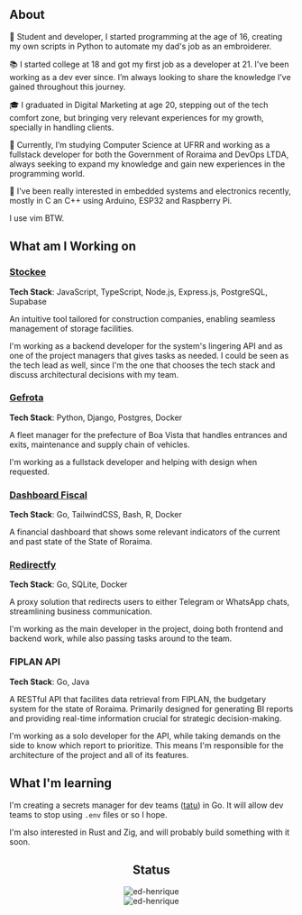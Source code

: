 ## About

🚀 Student and developer, I started programming at the age of 16, creating my own scripts in Python to automate my dad's job as an embroiderer.

📚 I started college at 18 and got my first job as a developer at 21. I've been working as a dev ever since. I’m always looking to share the knowledge I’ve gained throughout this journey.

🎓 I graduated in Digital Marketing at age 20, stepping out of the tech comfort zone, but bringing very relevant experiences for my growth, specially in handling clients.

🧩 Currently, I’m studying Computer Science at UFRR and working as a fullstack developer for both the Government of Roraima and DevOps LTDA, always seeking to expand my knowledge and gain new experiences in the programming world.

🔌 I've been really interested in embedded systems and electronics recently, mostly in C an C++ using Arduino, ESP32 and Raspberry Pi.

I use vim BTW.

## What am I Working on

### [Stockee](https://stockee.vercel.app/login)

**Tech Stack**: JavaScript, TypeScript, Node.js, Express.js, PostgreSQL, Supabase

An intuitive tool tailored for construction companies, enabling seamless management of storage facilities.

I'm working as a backend developer for the system's lingering API and as one of the project managers that gives tasks as needed. I could be seen as the tech lead as well, since I'm the one that chooses the tech stack and discuss architectural decisions with my team.

### [Gefrota](https://github.com/Jabuti-Apps/jabuti)

**Tech Stack**: Python, Django, Postgres, Docker

A fleet manager for the prefecture of Boa Vista that handles entrances and exits, maintenance and supply chain of vehicles.

I'm working as a fullstack developer and helping with design when requested.

### [Dashboard Fiscal](https://dashboard-fiscal.fly.dev)

**Tech Stack**: Go, TailwindCSS, Bash, R, Docker

A financial dashboard that shows some relevant indicators of the current and past state of the State of Roraima.

### [Redirectfy](https://redirectfy.com)

**Tech Stack**: Go, SQLite, Docker

A proxy solution that redirects users to either Telegram or WhatsApp chats, streamlining business communication.

I'm working as the main developer in the project, doing both frontend and backend work, while also passing tasks around to the team.

### FIPLAN API

**Tech Stack**: Go, Java

A RESTful API that facilites data retrieval from FIPLAN, the budgetary system for the state of Roraima. Primarily designed for generating BI reports and providing real-time information crucial for strategic decision-making.

I'm working as a solo developer for the API, while taking demands on the side to know which report to prioritize. This means I'm responsible for the architecture of the project and all of its features.

## What I'm learning

I'm creating a secrets manager for dev teams ([tatu](https://github.com/ed-henrique/tatu)) in Go. It will allow dev teams to stop using `.env` files or so I hope.

I'm also interested in Rust and Zig, and will probably build something with it soon.

<div align="center">

<h2>Status</h2>

<img src="https://github-readme-stats.vercel.app/api?username=ed-henrique&show_icons=true&locale=en&hide_border=true&bg_color=0d1117&text_color=ffffff&title_color=fb8c00&icon_color=fb8c00&hide_title=true&card_width=444" alt="ed-henrique" />

<br />
  
<img src="https://github-readme-stats.vercel.app/api/top-langs?username=ed-henrique&show_icons=true&locale=en&layout=compact&hide=assembly,c%2b%2b,cmake,css,html,jupyter%20notebook,vhdl&exclude_repo=dotfiles&hide_border=true&bg_color=0d1117&text_color=ffffff&title_color=ffffff&hide_title=true&langs_count=8&card_width=444" alt="ed-henrique" />

</div>
